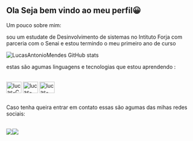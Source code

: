 ## Ola Seja bem vindo ao meu perfil😀

Um pouco sobre mim:

sou um estudate de Desinvolvimento de sistemas no Intituto Forja com parceria com o Senai
e estou termindo o meu primeiro ano de curso 

![LucasAntonioMendes GitHub stats](https://github-readme-stats.vercel.app/api?username=LucasAntonioMendes&show_icons=true&theme=aura)


estas são agumas linguagens e tecnologias que estou aprendendo :
<div style = "display: inline_block"><br>
<img align="center" alt="lucas-C" height ="30" width="40" src="https://cdn.jsdelivr.net/gh/devicons/devicon@latest/icons/c/c-line.svg" >
<img align ="center" alt="lucas-Python" height ="30" width="40" src="https://cdn.jsdelivr.net/gh/devicons/devicon@latest/icons/python/python-original.svg">
<img align ="center" alt="lucas-Python" height ="30" width="40"  src="https://cdn.jsdelivr.net/gh/devicons/devicon@latest/icons/javascript/javascript-original.svg" />
          
</div>      

##

Caso tenha queira entrar em contato essas são agumas das mihas redes sociais:


<div style="display: inline_block"><br>
 <a href="https://www.instagram.com/lcl_ucas/"><img src="https://img.shields.io/badge/Instagram-E4405F?style=for-the-badge&logo=instagram&logoColor=white"></a&gt;
 <a href = "lucas73223@gmail.com"><img src="https://img.shields.io/badge/-Gmail-%23333?style=for-the-badge&logo=gmail&logoColor=white&quot; target="_blank"></a>

  </div>
